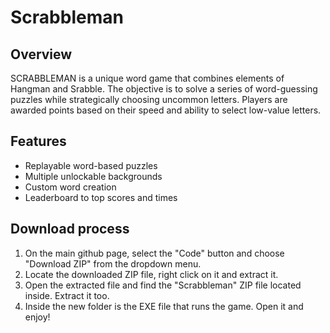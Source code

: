 # Scrabbleman
## Overview
SCRABBLEMAN is a unique word game that combines elements of Hangman and Srabble. The objective is to solve a series of word-guessing puzzles while strategically choosing uncommon letters. Players are awarded points based on their speed and ability to select low-value letters.
## Features
- Replayable word-based puzzles
- Multiple unlockable backgrounds
- Custom word creation
- Leaderboard to top scores and times
## Download process
1. On the main github page, select the "Code" button and choose "Download ZIP" from the dropdown menu.
2. Locate the downloaded ZIP file, right click on it and extract it.
3. Open the extracted file and find the "Scrabbleman" ZIP file located inside. Extract it too.
4. Inside the new folder is the EXE file that runs the game. Open it and enjoy!
